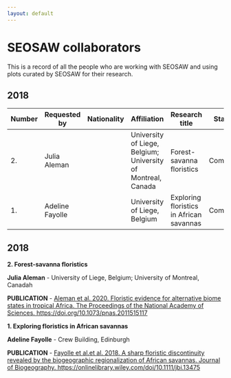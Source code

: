 ```yaml
---
layout: default
---
```



# SEOSAW collaborators

This is a record of all the people who are working with SEOSAW and using plots curated by SEOSAW for their research. 

## 2018 

<table>
    <thead>
    	 <tr id='tableHeader'>
   	 	 <th>Number</th>
   	 	 <th>Requested by</th>
   	 	 <th>Nationality</th>
   	 	 <th>Affiliation</th>
   	 	 <th>Research title</th>
   	 	 <th>Status</th>
   	 	 <th>Publication</th>
    	 </tr>
    </thead>
    <tbody id='tableBody'>
    <tr>
      <td>2.</td>
        <td>Julia Aleman</td>
        <td></td>
   	    <td>University of Liege, Belgium; University of Montreal, Canada</td>
   	    <td>Forest-savanna floristics</td>
   	    <td>Complete</td>
   	    <td><a href="https://doi.org/10.1073/pnas.2011515117" target="_blank">Aleman et al. 2020. Floristic evidence for alternative biome states in tropical Africa. The Proceedings of the National Academy of Sciences. https://doi.org/10.1073/pnas.2011515117</a></td>
    </tr>
    <tr>
     <td>1.</td>
      <td>Adeline Fayolle</td>
      <td></td>
   	  <td>University of Liege, Belgium</td>
   	  <td>Exploring floristics in African savannas</td>
   	  <td>Complete</td>
   	  <td><a href="https://onlinelibrary.wiley.com/doi/10.1111/jbi.13475" target="_blank">Fayolle et al.et al. 2018. A sharp floristic discontinuity revealed by the biogeographic regionalization of African savannas. Journal of Biogeography. https://onlinelibrary.wiley.com/doi/10.1111/jbi.13475</a></td>
    </tr>
     </tbody>
</table>

## 2018

<div class="paper">
<p><strong>2. Forest-savanna floristics</strong></p>
<p><b>Julia Aleman</b> - University of Liege, Belgium; University of Montreal, Canadah</p>
<p><b>PUBLICATION</b> - <a href="https://doi.org/10.1073/pnas.2011515117" target="_blank">Aleman et al. 2020. Floristic evidence for alternative biome states in tropical Africa. The Proceedings of the National Academy of Sciences. https://doi.org/10.1073/pnas.2011515117</a></p>
</div>

<div class="paper">
<p><strong>1. Exploring floristics in African savannas</strong></p>
<p><b>Adeline Fayolle</b> - Crew Building, Edinburgh</p>
<p><b>PUBLICATION</b> - <a href="https://onlinelibrary.wiley.com/doi/10.1111/jbi.13475" target="_blank">Fayolle et al.et al. 2018. A sharp floristic discontinuity revealed by the biogeographic regionalization of African savannas. Journal of Biogeography. https://onlinelibrary.wiley.com/doi/10.1111/jbi.13475</a></p>
</div>

